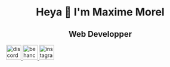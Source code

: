 <h1 align="center"> Heya 👋 I'm Maxime Morel </h1>
<h2 align="center"> Web Developper </h2>
<a href="https://discordapp.com/users/270219307475140608">
	<img src='https://cdn.jsdelivr.net/npm/simple-icons@3.0.1/icons/discord.svg' alt='discord' height='40'>
</a>
<a href="https://www.behance.net/maxime-mrl">
	<img src='https://cdn.jsdelivr.net/npm/simple-icons@3.0.1/icons/behance.svg' alt='behance' height='40'>
</a>
<a href="https://www.instagram.com/maxime.morl/">
	<img src='https://cdn.jsdelivr.net/npm/simple-icons@3.0.1/icons/instagram.svg' alt='instagram' height='40'>
</a>
